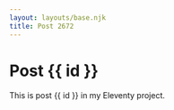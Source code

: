 ```yaml
---
layout: layouts/base.njk
title: Post 2672
---
```


# Post {{ id }}

This is post {{ id }} in my Eleventy project.
